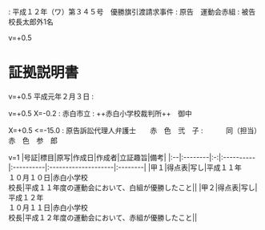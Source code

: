 <!----------------------【設定】-------------------------

# プロパティに表示される書面のタイトルを指定ください。
書題名: サンプル証拠説明書

# [Word形式ファイルの作成方法]
# python3 makdo-md2docx.py shoko.md shoko.docx

-------------------------------------------------------->

: 平成１２年（ワ）第３４５号　優勝旗引渡請求事件
: 原告　運動会赤組
: 被告　校長太郎外1名

v=+0.5
# 証拠説明書

v=+0.5
平成元年２月３日 :

v=+0.5 X=-0.2
: 赤白市立
: ++赤白小学校裁判所++　御中

X=+0.5 <=-15.0
: 原告訴訟代理人弁護士　　赤　色　弐　子
: 　　　同（担当）　　　　赤　色　参　郎

v=1
|号証|標目|原写|作成日|作成者|立証趣旨|備考|
|:--|:--------|:-:|:----------|:----------|:--------------------|:--------|
|甲１|得点表|写し|平成１１年<br>１０月１０日|赤白小学校<br>校長|平成１１年度の運動会において、白組が優勝したこと||
|甲２|得点表|写し|平成１２年<br>１０月１１日|赤白小学校<br>校長|平成１２年度の運動会において、赤組が優勝したこと||

